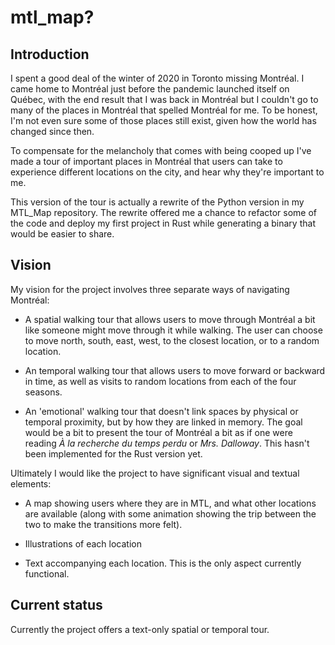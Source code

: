 # mtl_map?

## Introduction

I spent a good deal of the winter of 2020 in Toronto missing Montréal. I came home to Montréal just before the pandemic launched itself on Québec, with the end result that I was back in Montréal but I couldn't go to many of the places in Montréal that spelled Montréal for me. To be honest, I'm not even sure some of those places still exist, given how the world has changed since then.

To compensate for the melancholy that comes with being cooped up I've made a tour
of important places in Montréal that users can take to experience different locations
on the city, and hear why they're important to me.

This version of the tour is actually a rewrite of the Python version in my MTL_Map repository. The rewrite offered me a chance to refactor some of the code and deploy my first project in Rust while generating a binary that would be easier to share.

## Vision

My vision for the project involves three separate ways of navigating Montréal:

* A spatial walking tour that allows users to move through Montréal a bit like someone might move through it while walking. The user can choose to move north, south, east, west, to the closest location, or to a random location.

* An temporal walking tour that allows users to move forward or backward in time, as well as visits to random locations from each of the four seasons.

* An 'emotional' walking tour that doesn't link spaces by physical or temporal proximity, but by how they are linked in memory. The goal would be a bit to present the tour of Montréal a bit as if one were reading *À la recherche du temps perdu* or *Mrs. Dalloway*. This hasn't been implemented for the Rust version yet.

Ultimately I would like the project to have significant visual and textual elements:

* A map showing users where they are in MTL, and what other locations are available (along with some animation showing the trip between the two to make the transitions more felt).

* Illustrations of each location

* Text accompanying each location. This is the only aspect currently functional.

## Current status

Currently the project offers a text-only spatial or temporal tour.
